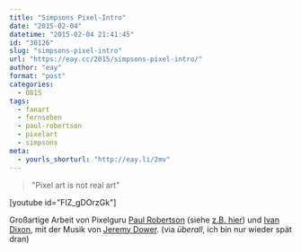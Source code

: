 ```yaml
---
title: "Simpsons Pixel-Intro"
date: "2015-02-04"
datetime: "2015-02-04 21:41:45"
id: "30126"
slug: "simpsons-pixel-intro"
url: "https://eay.cc/2015/simpsons-pixel-intro/"
author: "eay"
format: "post"
categories:
  - 0815
tags:
  - fanart
  - fernsehen
  - paul-robertson
  - pixelart
  - simpsons
meta:
  - yourls_shorturl: "http://eay.li/2mv"
---
```


> "Pixel art is not real art"

\[youtube id="FIZ\_gDOrzGk"\]

Großartige Arbeit von Pixelguru [Paul Robertson](http://probertson.tumblr.com/) (siehe [z.B. hier](//eay.cc/2008/kings-of-power-4-billion/)) und [Ivan Dixon](http://pug-of-war.tumblr.com/), mit der Musik von [Jeremy Dower](http://www.jeremydower.com/). (via _überall_, ich bin nur wieder spät dran)
